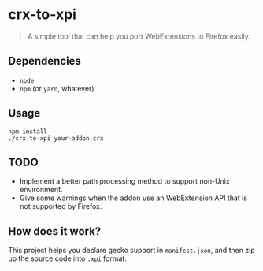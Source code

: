 # crx-to-xpi
> A simple tool that can help you port WebExtensions to Firefox easily.

## Dependencies
* `node`
* `npm` (or `yarn`, whatever)

## Usage
```shell
npm install
./crx-to-xpi your-addon.crx
```

## TODO
* Implement a better path processing method to support non-Unix environment.
* Give some warnings when the addon use an WebExtension API that is not supported by Firefox.

## How does it work?
This project helps you declare gecko support in `manifest.json`, and then zip up the source code into `.xpi` format.